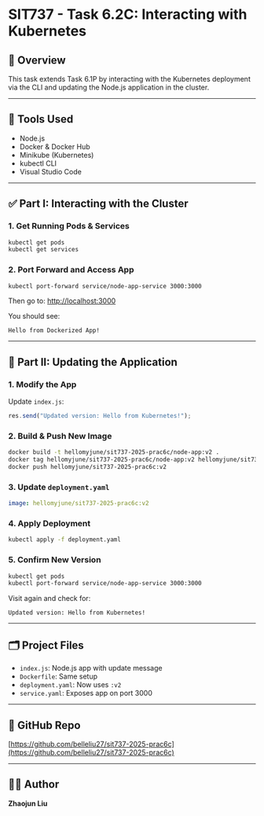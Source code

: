 # SIT737 - Task 6.2C: Interacting with Kubernetes

## 🧩 Overview

This task extends Task 6.1P by interacting with the Kubernetes deployment via the CLI and updating the Node.js application in the cluster.

---

## 🔧 Tools Used

- Node.js
- Docker & Docker Hub
- Minikube (Kubernetes)
- kubectl CLI
- Visual Studio Code

---

## ✅ Part I: Interacting with the Cluster

### 1. Get Running Pods & Services

```bash
kubectl get pods
kubectl get services
```

### 2. Port Forward and Access App

```bash
kubectl port-forward service/node-app-service 3000:3000
```

Then go to: [http://localhost:3000](http://localhost:3000)

You should see:
```
Hello from Dockerized App!
```

---

## 🔄 Part II: Updating the Application

### 1. Modify the App

Update `index.js`:

```js
res.send("Updated version: Hello from Kubernetes!");
```

### 2. Build & Push New Image

```bash
docker build -t hellomyjune/sit737-2025-prac6c/node-app:v2 .
docker tag hellomyjune/sit737-2025-prac6c/node-app:v2 hellomyjune/sit737-2025-prac6c:v2
docker push hellomyjune/sit737-2025-prac6c:v2
```

### 3. Update `deployment.yaml`

```yaml
image: hellomyjune/sit737-2025-prac6c:v2
```

### 4. Apply Deployment

```bash
kubectl apply -f deployment.yaml
```

### 5. Confirm New Version

```bash
kubectl get pods
kubectl port-forward service/node-app-service 3000:3000
```

Visit again and check for:
```
Updated version: Hello from Kubernetes!
```

---

## 🗂 Project Files

- `index.js`: Node.js app with update message
- `Dockerfile`: Same setup
- `deployment.yaml`: Now uses `:v2`
- `service.yaml`: Exposes app on port 3000

---

## 🔗 GitHub Repo

[https://github.com/belleliu27/sit737-2025-prac6c](https://github.com/belleliu27/sit737-2025-prac6c)

---

## 👨‍💻 Author 

**Zhaojun Liu**  
